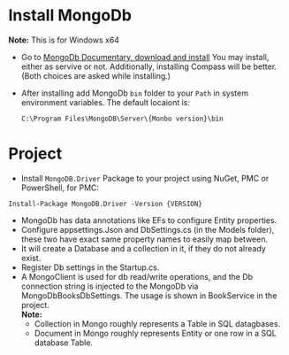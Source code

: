 # Install MongoDb

**Note:** This is for Windows x64

- Go to [MongoDb Documentary, download and install](https://www.mongodb.com/docs/manual/tutorial/install-mongodb-on-windows/)  You may install, either as servive or not. Additionally, installing Compass will be better. (Both choices are asked while installing.)
- After installing add MongoDb `bin` folder to your `Path` in system environment variables. The default locaiont is:

  ```
  C:\Program Files\MongoDB\Server\{Monbo version}\bin
  ```
  
# Project

- Install `MongoDB.Driver` Package to your project using NuGet, PMC or PowerShell, for PMC:
```
Install-Package MongoDB.Driver -Version {VERSION}
```
- MongoDb has data annotations like EFs to configure Entity properties.
- Configure appsettings.Json and DbSettings.cs (in the Models folder), these two have exact same property names to easily map between.
- It will create a Database and a collection in it, if they do not already exist.
- Register Db settings in the Startup.cs.
- A MongoClient is used for db read/write operations, and the Db connection string is injected to the MongoDb via MongoDbBooksDbSettings. The usage is shown in BookService in the project.  
**Note:**
    - Collection in Mongo roughly represents a Table in SQL datagbases.
    - Document in Mongo roughly represents Entity or one row in a SQL database Table.

